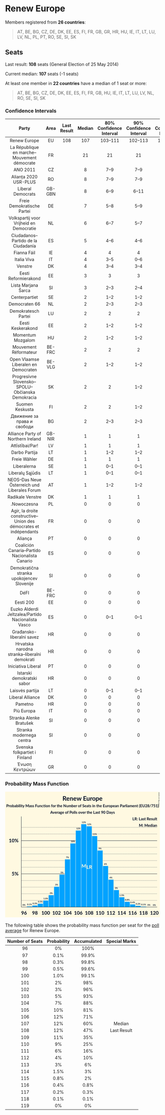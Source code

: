 # Renew Europe

Members registered from **26 countries**:

> AT, BE, BG, CZ, DE, DK, EE, ES, FI, FR, GB, GR, HR, HU, IE, IT, LT, LU, LV, NL, PL, PT, RO, SE, SI, SK

## Seats

Last result: **108** seats (General Election of 25 May 2014)

Current median: **107** seats (-1 seats)

At least one member in **22 countries** have a median of 1 seat or more:

> AT, BE, BG, CZ, DE, DK, EE, ES, FI, FR, GB, HU, IE, IT, LT, LU, LV, NL, RO, SE, SI, SK

### Confidence Intervals

| Party | Area | Last Result | Median | 80% Confidence Interval | 90% Confidence Interval | 95% Confidence Interval | 99% Confidence Interval |
|:-----:|:----:|:-----------:|:------:|:-----------------------:|:-----------------------:|:-----------------------:|:-----------------------:|
| Renew Europe | EU | 108 | 107 | 103–111 | 102–113 | 101–114 | 99–116 |
| La République en marche–Mouvement démocrate | FR | | 21 | 21 | 21 | 21 | 21 |
| ANO 2011 | CZ | | 8 | 7–9 | 7–9 | 7–9 | 7–10 |
| Alianța 2020 USR-PLUS | RO | | 8 | 7–9 | 7–9 | 6–9 | 6–10 |
| Liberal Democrats | GB-GBN | | 8 | 6–9 | 6–11 | 6–12 | 5–13 |
| Freie Demokratische Partei | DE | | 7 | 5–8 | 5–9 | 5–9 | 5–10 |
| Volkspartij voor Vrijheid en Democratie | NL | | 6 | 6–7 | 5–7 | 5–7 | 5–7 |
| Ciudadanos–Partido de la Ciudadanía | ES | | 5 | 4–6 | 4–6 | 4–6 | 3–7 |
| Fianna Fáil | IE | | 4 | 4 | 4 | 4 | 3–5 |
| Italia Viva | IT | | 4 | 3–5 | 0–6 | 0–6 | 0–6 |
| Venstre | DK | | 4 | 3–4 | 3–4 | 3–4 | 3–4 |
| Eesti Reformierakond | EE | | 3 | 3 | 3 | 2–3 | 2–3 |
| Lista Marjana Šarca | SI | | 3 | 2–3 | 2–4 | 2–4 | 2–4 |
| Centerpartiet | SE | | 2 | 1–2 | 1–2 | 1–2 | 1–2 |
| Democraten 66 | NL | | 2 | 2–3 | 2–3 | 2–3 | 2–3 |
| Demokratesch Partei | LU | | 2 | 2 | 2 | 2 | 2 |
| Eesti Keskerakond | EE | | 2 | 1–2 | 1–2 | 1–2 | 1–2 |
| Momentum Mozgalom | HU | | 2 | 1–2 | 1–2 | 1–3 | 1–3 |
| Mouvement Réformateur | BE-FRC | | 2 | 2 | 2 | 2 | 2–3 |
| Open Vlaamse Liberalen en Democraten | BE-VLG | | 2 | 1–2 | 1–2 | 1–2 | 1–2 |
| Progresívne Slovensko–SPOLU–Občianska Demokracia | SK | | 2 | 2 | 1–2 | 1–2 | 1–3 |
| Suomen Keskusta | FI | | 2 | 2 | 1–2 | 1–2 | 1–2 |
| Движение за права и свободи | BG | | 2 | 2–3 | 2–3 | 2–3 | 2–3 |
| Alliance Party of Northern Ireland | GB-NIR | | 1 | 1 | 1 | 1 | 1 |
| Attīstībai/Par! | LV | | 1 | 1 | 1 | 1 | 1 |
| Darbo Partija | LT | | 1 | 1–2 | 1–2 | 1–2 | 1–2 |
| Freie Wähler | DE | | 1 | 1 | 1 | 1–2 | 0–2 |
| Liberalerna | SE | | 1 | 0–1 | 0–1 | 0–1 | 0–1 |
| Liberalų Sąjūdis | LT | | 1 | 0–1 | 0–1 | 0–1 | 0–1 |
| NEOS–Das Neue Österreich und Liberales Forum | AT | | 1 | 1–2 | 1–2 | 1–2 | 1–2 |
| Radikale Venstre | DK | | 1 | 1 | 1 | 1 | 1 |
| .Nowoczesna | PL | | 0 | 0 | 0 | 0 | 0 |
| Agir, la droite constructive–Union des démocrates et indépendants | FR | | 0 | 0 | 0 | 0 | 0 |
| Aliança | PT | | 0 | 0 | 0 | 0 | 0 |
| Coalición Canaria–Partido Nacionalista Canario | ES | | 0 | 0 | 0 | 0 | 0–1 |
| Demokratična stranka upokojencev Slovenije | SI | | 0 | 0 | 0 | 0 | 0 |
| DéFI | BE-FRC | | 0 | 0 | 0 | 0 | 0–1 |
| Eesti 200 | EE | | 0 | 0 | 0 | 0 | 0 |
| Euzko Alderdi Jeltzalea/Partido Nacionalista Vasco | ES | | 0 | 0–1 | 0–1 | 0–1 | 0–1 |
| Građansko-liberalni savez | HR | | 0 | 0 | 0 | 0 | 0 |
| Hrvatska narodna stranka–liberalni demokrati | HR | | 0 | 0 | 0 | 0 | 0 |
| Iniciativa Liberal | PT | | 0 | 0 | 0 | 0 | 0 |
| Istarski demokratski sabor | HR | | 0 | 0 | 0 | 0 | 0 |
| Laisvės partija | LT | | 0 | 0–1 | 0–1 | 0–1 | 0–1 |
| Liberal Alliance | DK | | 0 | 0 | 0 | 0 | 0 |
| Pametno | HR | | 0 | 0 | 0 | 0 | 0 |
| Più Europa | IT | | 0 | 0 | 0 | 0 | 0–3 |
| Stranka Alenke Bratušek | SI | | 0 | 0 | 0 | 0 | 0 |
| Stranka modernega centra | SI | | 0 | 0 | 0 | 0 | 0 |
| Svenska folkpartiet i Finland | FI | | 0 | 0 | 0 | 0 | 0 |
| Ένωση Κεντρώων | GR | | 0 | 0 | 0 | 0 | 0 |

### Probability Mass Function

![Graph with seats probability mass function not yet produced](average-2019-11-30-seats-pmf-reneweurope.png "Seats Probability Mass Function")

The following table shows the probability mass function per seat for the [poll average](average-2019-11-30.html) for Renew Europe.

| Number of Seats | Probability | Accumulated | Special Marks |
|:---------------:|:-----------:|:-----------:|:-------------:|
| 96 | 0% | 100% |  |
| 97 | 0.1% | 99.9% |  |
| 98 | 0.3% | 99.8% |  |
| 99 | 0.5% | 99.6% |  |
| 100 | 1.0% | 99.1% |  |
| 101 | 2% | 98% |  |
| 102 | 3% | 96% |  |
| 103 | 5% | 93% |  |
| 104 | 7% | 88% |  |
| 105 | 10% | 81% |  |
| 106 | 12% | 71% |  |
| 107 | 12% | 60% | Median |
| 108 | 12% | 47% | Last Result |
| 109 | 11% | 35% |  |
| 110 | 9% | 25% |  |
| 111 | 6% | 16% |  |
| 112 | 4% | 10% |  |
| 113 | 3% | 6% |  |
| 114 | 1.5% | 3% |  |
| 115 | 0.8% | 2% |  |
| 116 | 0.4% | 0.8% |  |
| 117 | 0.2% | 0.3% |  |
| 118 | 0.1% | 0.1% |  |
| 119 | 0% | 0% |  |


